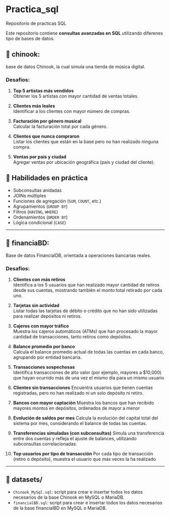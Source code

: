 
# Practica_sql
Repositorio de practicas SQL

Este repositorio contiene **consultas avanzadas en SQL** utilizando diferenes tipo de bases de datos.

## 📁 chinook: 

base de datos Chinook, la cual simula una tienda de música digital.

### Desafíos:

1. **Top 5 artistas más vendidos**  
   Obtener los 5 artistas con mayor cantidad de ventas totales.

2. **Clientes más leales**  
   Identificar a los clientes con mayor número de compras.

3. **Facturación por género musical**  
   Calcular la facturación total por cada género.

4. **Clientes que nunca compraron**  
   Listar los clientes que están en la base pero no han realizado ninguna compra.

5. **Ventas por país y ciudad**  
   Agregar ventas por ubicación geográfica (país y ciudad del cliente).



## 🧠 Habilidades en práctica

- Subconsultas anidadas
- JOINs múltiples
- Funciones de agregación (`SUM`, `COUNT`, etc.)
- Agrupamientos (`GROUP BY`)
- Filtros (`HAVING`, `WHERE`)
- Ordenamientos (`ORDER BY`)
- Lógica condicional (`CASE`)

---

## 📁 financiaBD:

Base de datos FinancialDB, orientada a operaciones bancarias reales.

### Desafíos:

1. **Clientes con más retiros**  
   Identifica a los 5 usuarios que han realizado mayor cantidad de retiros desde sus cuentas, mostrando también el monto total retirado por cada uno.
   
2. **Tarjetas sin actividad**  
   Listar todas las tarjetas de débito o crédito que no han sido utilizadas para realizar depósitos ni retiros.

3. **Cajeros con mayor tráfico**  
   Muestra los cajeros automáticos (ATMs) que han procesado la mayor cantidad de transacciones, tanto retiros como depósitos.

4. **Balance promedio por banco**  
   Calcula el balance promedio actual de todas las cuentas en cada banco, agrupando por entidad bancaria.

5. **Transacciones sospechosas**  
   Identifica transacciones de alto valor (por ejemplo, mayores a $10,000) que hayan ocurrido más de una vez el mismo día para un mismo usuario

6. **Clientes sin transacciones**
   Encuentra usuarios que tienen cuentas registradas, pero no han realizado ni un solo depósito ni retiro.

7. **Bancos con mayor captación**
   Muestra los bancos que han recibido mayores montos en depósitos, ordenados de mayor a menor

8. **Evolución de saldos por mes**
   Calcula la evolución del capital total del sistema por mes, considerando el balance de todas las cuentas.

9. **Transferencias simuladas (con subconsultas)**
   Simula una transferencia entre dos cuentas y refleja el ajuste de balances, utilizando subconsultas correlacionadas.

10. **Top usuarios por tipo de transacción**
   Por cada tipo de transacción (retiro o depósito), muestra el usuario que más veces la ha realizado

---


## 📁 datasets/

- `Chinook_MySql.sql`: script para crear e insertar todos los datos necesarios de la base Chinook en MySQL o MariaDB.
- `financialBD.sql`: script para crear e insertar todos los datos necesarios de la base financialBD en MySQL o MariaDB.